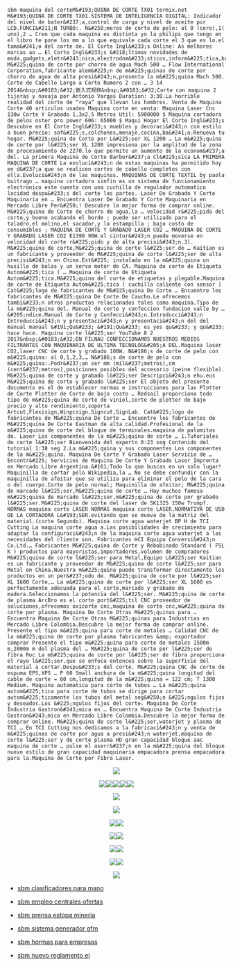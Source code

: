 
```
sbm maquina del corteM&#193;QUINA DE CORTE TX01 termix.net M&#193;QUINA DE CORTE TX01.SISTEMA DE INTELIGENCIA DIGITAL: Indicador del nivel de bater&#237;a,control de carga y nivel de aceite por LCD.FUNCI&#211;N TURBO:. N&#250;meros de corte de pelo: al 0 (cero),1( uno),2 … Creo que cada maquina es distinta yo la philips que tengo en el libro te pone los mm a lo que equivale cada corte el 3 que es lo.el tama&#241;o del corte de. El Corte Ingl&#233;s Online: As melhores marcas ao … El Corte Ingl&#233;s &#218;ltimas novidades de moda,gadgets,eletr&#243;nica,electrodom&#233;sticos,inform&#225;tica,brinquedos,supermercado,gourmet M&#225;quina de corte por chorro de agua Mach 500 … Flow International Corporation,fabricante alem&#225;n de m&#225;quinas de corte por chorro de agua de alta presi&#243;n,presenta la m&#225;quina Mach 500. Corte de Cabello Largo a Corto Numero 2 con … 3 14 2014&nbsp;&#0183;&#32;嵌入式视频&nbsp;&#0183;&#32;Corte con maquina 2 tijeras y navaja por Antonio Vargas Duration: 3:30.La horrible realidad del corte de “raya” que llevan los hombres. Venta de Maquina Corte 40 articulos usados Maquina corte en venta: Maquina Laser Cnc 130w Corte Y Grabado 1,3x2,5 Metros Util: 5900000 $ Maquina cortadora de pelos oster pro power 606: 65000 $ Maqui Hogar El Corte Ingl&#233;s Descubre en El Corte Ingl&#233;s muebles y decoraci&#243;n con estilo a buen precio: sof&#225;s,colchones,menaje,cocina,ba&#241;o.Renueva tu hogar. M&#225;quina de Corte por L&#225;ser XL 1200 … La m&#225;quina de corte por l&#225;ser XL 1200 impresiona por la amplitud de la zona de procesamiento de 2270.lo que permite un aumento de la econom&#237;a del. La primera Maquina de Corte Barber&#237;a Cl&#225;sica LA PRIMERA MAQUINA DE CORTE La evoluci&#243;n de estas maquinas ha permitido hoy en d&#237;a que se realicen cortes de cabello completos con ella.Evoluci&#243;n de las maquinas. MAQUINAS DE CORTE TEXTIL by paola buitrago … maquina cortadora sinfin es un sistema de funcionamiento electronico este cuenta con una cuchilla de regulador automatico locidad despu&#233;s del corte las partes. Laser De Grabado Y Corte Maquinaria en … Encuentra Laser De Grabado Y Corte Maquinaria en Mercado Libre Per&#250;! Descubre la mejor forma de comprar online. M&#225;quina de Corte de chorro de agua,la … velocidad r&#225;pida del corte,y bueno acabando el borde ; puede ser utilizado para el taladro,el molino,el sacador,y la estampilla ; bajo costo de consumibles ; MAQUINA DE CORTE Y GRABADO LASER CO2 … MAQUINA DE CORTE Y GRABADO LASER CO2 E1390 90W.el cintur&#243;n puede moverse en velocidad del corte r&#225;pido y de alta precisi&#243;n.3). M&#225;quina de corte,M&#225;quina de corte l&#225;ser de … Kaitian es un fabricante y proveedor de M&#225;quina de corte l&#225;ser de alta precisi&#243;n en China.Est&#225; instalado en la m&#225;quina un husillo de bolas y un servo motor de CA. Maquina de corte de Etiqueta Autom&#225;tica ( … Maquina de corte de Etiqueta Autom&#225;tica.M&#225;quina del corte de etiquetas y plegable.Maquina de corte de Etiqueta Autom&#225;tica ( cuchilla caliente con sensor ) Cat&#225;logo de fabricantes de M&#225;quina De Corte … Encuentre los fabricantes de M&#225;quina De Corte De Caucho.Le ofrecemos tambi&#233;n otros productos relacionados tales como maquina.Tipo de la m&#225;quina del. Manual de corte y confeccion fundacion valle by … &#205;ndice.Manual de Corte y Confecci&#243;n.Introducci&#243;n Introducci&#243;n y presentaci&#243;n y presentaci&#243;n del del manual manual &#191;Qu&#233; &#191;Qu&#233; es yes qu&#233; y qu&#233; hace hace. Maquina corte l&#225;ser YouTube 8 2 2017&nbsp;&#0183;&#32;EN FILNAU CONFECCIONAMOS NUESTROS MEDIOS FILTRANTES CON MAQUINARIA DE ULTIMA TECNOLOG&#205;A DEL.Maquina laser CO2,laser CNC de corte y grabado 100W. N&#186;s de corte de pelo con m&#225;quina: al 0,1,2,3,… N&#186;s de corte de pelo con m&#225;quina:.Podr&#237;an ser mm (mil&#237;metros),cm (cent&#237;metros),posiciones posibles del accesorio (peine flexible). M&#225;quina de corte y grabado l&#225;ser Descripci&#243;n ehu.eus M&#225;quina de corte y grabado l&#225;ser El objeto del presente documento es el de establecer normas e instrucciones para las Plotter de Corte Plotter de Corte de bajo costo … Redsail proporciona todo tipo de m&#225;quina de corte de viniol,corte de plotter de bajo precio y alto rendimiento,soporta Artcut,Flexisign,Winpcsign,Signcut,SignLab. Cat&#225;logo de fabricantes de M&#225;quina De Corte … Encuentre los fabricantes de M&#225;quina De Corte Eastman de alta calidad.Profesional de la m&#225;quina de corte del bloque de terminales.maquina de palomitas de. Laser Los componentes de la m&#225;quina de corte … 1.Tutoriales de corte l&#225;ser Bienvenida del experto 0:23 seg Contenido del tutorial 1:38 seg 2.La m&#225;quina y sus componentes Los componentes de la m&#225;quina. Maquina De Corte Y Grabado Laser Servicio de … Encontr&#225; Servicios de Maquina De Corte Y Grabado Laser Imprenta en Mercado Libre Argentina.&#161;Todo lo que buscas en un solo lugar! Maquinilla de cortar pelo Wikipedia,la … No se debe confundir con la maquinilla de afeitar que se utiliza para eliminar el pelo de la cara o del cuerpo.Corte de pelo normal; Maquinilla de afeitar; M&#225;quina de marcado l&#225;ser,M&#225;quina de corte … Hay muchos famosa m&#225;quina de marcado l&#225;ser,m&#225;quina de corte por grabado l&#225;ser.M&#225;quina de corte del laser de SK1325 150w Trumpf. NORMAS maquina corte LASER NORMAS maquina corte LASER.NORMATIVA DE USO DE LA CORTADORA L&#193;SER.evitando que se mueva de la matriz del material.(corte Segundo). Maquina corte agua waterjet BP H de TCI Cutting La maquina corte agua a.Las posibilidades de crecimiento para adaptar la configuraci&#243;n de la maquina corte agua waterjet a las necesidades del cliente son. Fabricantes HCI Equipo Conversi&#243;n Co.Ltd.… Fabricantes M&#225;quina de Corte y Rebobinado Standard ( FSL K ) productos para mayoristas,importadores,volumen de compradores M&#225;quina de corte l&#225;ser para Metal,Equipo L&#225;ser Kaitian es un fabricante y proveedor de M&#225;quina de corte l&#225;ser para Metal en China.Nuestra m&#225;quina puede transformar directamente los productos en un per&#237;odo de. M&#225;quina de corte por l&#225;ser XL 1600 Corte,… La m&#225;quina de corte por l&#225;ser XL 1600 es perfectamente adecuada para el corte,marcado y grabado de madera.Seleccionamos la potencia del l&#225;ser. M&#225;quina de corte de plasma ArcBro es el corte port&#225;til CNC proveedor de soluciones,ofrecemos oxicorte cnc,maquina de corte cnc,m&#225;quina de corte por plasma. Maquina De Corte Otras M&#225;quinas para … Encuentra Maquina De Corte Otras M&#225;quinas para Industrias en Mercado Libre Colombia.Descubre la mejor forma de comprar online. Presente el tipo m&#225;quina para corte de metales … Calidad CNC de la m&#225;quina de corte por plasma fabricantes &amp; exportador comprar Presente el tipo m&#225;quina para corte de metales 1500m m,2000m m del plasma del … M&#225;quina de corte por l&#225;ser de fibra Roc La m&#225;quina de corte por l&#225;ser de fibra proporciona el rayo l&#225;ser.que se enfoca entonces sobre la superficie del material a cortar.Despu&#233;s del corte. M&#225;quina CNC de corte de espuma EPS,XPS … P 60 Small anchura de la m&#225;quina longitud del cable de corte = 60 cm,longitud de la m&#225;quina = 122 cm; T 1300 Medium. Maquina automatica para corte de tubos … La m&#225;quina autom&#225;tica para corte de tubos se dirige para cortar autom&#225;ticamente los tubos del metal seg&#250;n &#225;ngulos fijos y deseados.Los &#225;ngulos fijos del corte. Maquina De Corte Industria Gastron&#243;mica en … Encuentra Maquina De Corte Industria Gastron&#243;mica en Mercado Libre Colombia.Descubre la mejor forma de comprar online. M&#225;quina de corte l&#225;ser,waterjet y plasma de TCI … En TCI Cutting nos dedicamos a la fabricaci&#243;n y venta de m&#225;quinas de corte por agua a presi&#243;n waterjet,maquina de corte l&#225;ser y de corte plasma HD gran capacidad bloque aac maquina de corte … pulse el aserr&#237;n en la m&#225;quina del bloque nuevo estilo de gran capacidad maquinaria empacadora prensa empacadora para la.Maquina de Corte por Fibra Laser. 
```

<div align="center">

<a href="https://es-crusher.shibang-china.com/github&k=sbm+maquina+del+corte"><img src="https://static.shibang-china.com/es/crusher/logo.jpg"></a>

<a href="https://es-crusher.shibang-china.com/github&k=sbm+maquina+del+corte"><img src="https://static.shibang-china.com/es/crusher/index.jpg"></a><a href="https://es-crusher.shibang-china.com/material.htmlgithub&k=sbm+maquina+del+corte"><img src="https://static.shibang-china.com/es/crusher/material.jpg"></a><a href="https://es-crusher.shibang-china.com/application.htmlgithub&k=sbm+maquina+del+corte"><img src="https://static.shibang-china.com/es/crusher/application.jpg"></a><a href="https://es-crusher.shibang-china.com/aboutus.htmlgithub&k=sbm+maquina+del+corte"><img src="https://static.shibang-china.com/es/crusher/aboutus.jpg"></a><a href="https://es-crusher.shibang-china.com/contact.htmlgithub&k=sbm+maquina+del+corte"><img src="https://static.shibang-china.com/es/crusher/contact.jpg"></a>

<a href="https://es-crusher.shibang-china.com/github&k=sbm+maquina+del+corte"><img src="https://static.shibang-china.com/es/crusher/banner.jpg"></a>

<a href="https://swt.shibang-china.com/github&k=sbm+maquina+del+corte"><img src="https://static.shibang-china.com/es/crusher/text.jpg"></a>

<a href="https://swt.shibang-china.com/github&k=sbm+maquina+del+corte"><img src="https://static.shibang-china.com/es/crusher/chat.jpg"></a><a href="https://es-crusher.shibang-china.com/contact.htmlgithub&k=sbm+maquina+del+corte"><img src="https://static.shibang-china.com/es/crusher/message.jpg"></a>

<a href="https://es-crusher.shibang-china.com/products/pe.htmlgithub&k=sbm+maquina+del+corte"><img src="https://static.shibang-china.com/es/crusher/pe.jpg"></a><a href="https://es-crusher.shibang-china.com/products/pf.htmlgithub&k=sbm+maquina+del+corte"><img src="https://static.shibang-china.com/es/crusher/pf.jpg"></a>

<a href="https://es-crusher.shibang-china.com/products/hpt.htmlgithub&k=sbm+maquina+del+corte"><img src="https://static.shibang-china.com/es/crusher/hpt.jpg"></a><a href="https://es-crusher.shibang-china.com/products/vsi.htmlgithub&k=sbm+maquina+del+corte"><img src="https://static.shibang-china.com/es/crusher/vsi.jpg"></a>

<a href="https://es-crusher.shibang-china.com/products/klv.htmlgithub&k=sbm+maquina+del+corte"><img src="https://static.shibang-china.com/es/crusher/klv.jpg"></a><a href="https://es-crusher.shibang-china.com/products/portable.htmlgithub&k=sbm+maquina+del+corte"><img src="https://static.shibang-china.com/es/crusher/portable.jpg"></a>

<a href="https://swt.shibang-china.com/github&k=sbm+maquina+del+corte"><img src="https://static.shibang-china.com/es/crusher/case.jpg"></a>

</div>


* [sbm clasificadores para mano](sbm%20clasificadores%20para%20mano.md)

* [sbm empleo centrales ofertas](sbm%20empleo%20centrales%20ofertas.md)

* [sbm prensa estopa mineria](sbm%20prensa%20estopa%20mineria.md)

* [sbm sistema generador gfm](sbm%20sistema%20generador%20gfm.md)

* [sbm hormas para empresas](sbm%20hormas%20para%20empresas.md)

* [sbm nuevo reglamento el](sbm%20nuevo%20reglamento%20el.md)